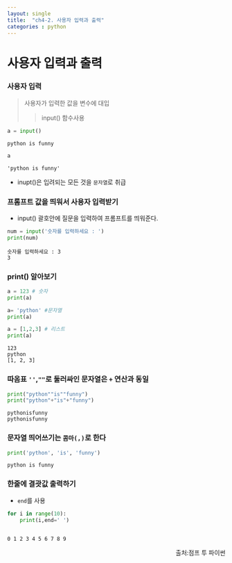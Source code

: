 ```yaml
---
layout: single
title:  "ch4-2. 사용자 입력과 출력"
categories : python
---
```

# 사용자 입력과 출력

### 사용자 입력

>사용자가 입력한 값을 변수에 대입
>>input() 함수사용


```python
a = input()
```

    python is funny



```python
a
```




    'python is funny'



 - inupt()은 입려되는 모든 것을 `문자열`로 취급
 
 ### 프롬프트 값을 띄워서 사용자 입력받기
 
 - input() 괄호안에 질문을 입력하여 프롬프트를 띄워준다.


```python
num = input('숫자를 입력하세요 : ')
print(num)
```

    숫자를 입력하세요 : 3
    3


### print() 알아보기


```python
a = 123 # 숫자
print(a)

a= 'python' #문자열
print(a)

a = [1,2,3] # 리스트
print(a)
```

    123
    python
    [1, 2, 3]


### 따옴표 `''`,`""`로 둘러싸인 문자열은 `+` 연산과 동일 


```python
print("python""is""funny")
print("python"+"is"+"funny")

```

    pythonisfunny
    pythonisfunny


### 문자열 띄어쓰기는 `콤마(,)`로 한다


```python
print('python', 'is', 'funny')
```

    python is funny


### 한줄에 결괏값 출력하기

- `end`를 사용


```python
for i in range(10):
    print(i,end=' ')
    
```

    0 1 2 3 4 5 6 7 8 9 

<P style ="vertical-align: bottom; text-align: right;">출처:점프 투 파이썬</p>
